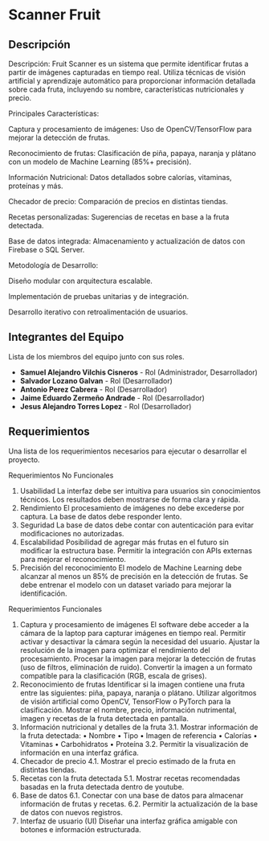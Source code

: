 # Scanner Fruit

## Descripción
Descripción:
Fruit Scanner es un sistema que permite identificar frutas a partir de imágenes capturadas en tiempo real. Utiliza técnicas de visión artificial y aprendizaje automático para proporcionar información detallada sobre cada fruta, incluyendo su nombre, características nutricionales y precio.

Principales Características:

Captura y procesamiento de imágenes: Uso de OpenCV/TensorFlow para mejorar la detección de frutas.

Reconocimiento de frutas: Clasificación de piña, papaya, naranja y plátano con un modelo de Machine Learning (85%+ precisión).

Información Nutricional: Datos detallados sobre calorías, vitaminas, proteínas y más.

Checador de precio: Comparación de precios en distintas tiendas.

Recetas personalizadas: Sugerencias de recetas en base a la fruta detectada.

Base de datos integrada: Almacenamiento y actualización de datos con Firebase o SQL Server.

Metodología de Desarrollo:

Diseño modular con arquitectura escalable.

Implementación de pruebas unitarias y de integración.

Desarrollo iterativo con retroalimentación de usuarios.
## Integrantes del Equipo
Lista de los miembros del equipo junto con sus roles.

- **Samuel Alejandro Vilchis Cisneros** - Rol (Administrador, Desarrollador)
- **Salvador Lozano Galvan** - Rol (Desarrollador)
- **Antonio Perez Cabrera** - Rol (Desarrollador)
- **Jaime Eduardo Zermeño Andrade** - Rol (Desarrollador)
- **Jesus Alejandro Torres Lopez** - Rol (Desarrollador)



## Requerimientos
Una lista de los requerimientos necesarios para ejecutar o desarrollar el proyecto.

Requerimientos No Funcionales 
1. Usabilidad 
La interfaz debe ser intuitiva para usuarios sin conocimientos técnicos. 
Los resultados deben mostrarse de forma clara y rápida. 
2. Rendimiento 
El procesamiento de imágenes no debe excederse por captura. 
La base de datos debe responder lento. 
3. Seguridad 
La base de datos debe contar con autenticación para evitar modificaciones no autorizadas. 
5. Escalabilidad 
Posibilidad de agregar más frutas en el futuro sin modificar la estructura base. 
Permitir la integración con APIs externas para mejorar el reconocimiento. 
7. Precisión del reconocimiento 
El modelo de Machine Learning debe alcanzar al menos un 85% de precisión en la detección de 
frutas. 
Se debe entrenar el modelo con un dataset variado para mejorar la identificación.

Requerimientos Funcionales 
1. Captura y procesamiento de imágenes 
El software debe acceder a la cámara de la laptop para capturar imágenes en tiempo real. 
Permitir activar y desactivar la cámara según la necesidad del usuario. 
Ajustar la resolución de la imagen para optimizar el rendimiento del procesamiento. 
Procesar la imagen para mejorar la detección de frutas (uso de filtros, eliminación de ruido). 
Convertir la imagen a un formato compatible para la clasificación (RGB, escala de grises). 
2. Reconocimiento de frutas 
Identificar si la imagen contiene una fruta entre las siguientes: piña, papaya, naranja o plátano. 
Utilizar algoritmos de visión artificial como OpenCV, TensorFlow o PyTorch para la clasificación. 
Mostrar el nombre, precio, información nutrimental, imagen y recetas de la fruta detectada en 
pantalla. 
3. Información nutricional y detalles de la fruta 
3.1. Mostrar información de la fruta detectada: 
• Nombre 
• Tipo 
• Imagen de referencia 
• Calorías 
• Vitaminas 
• Carbohidratos 
• Proteína 
3.2. Permitir la visualización de información en una interfaz gráfica. 
4. Checador de precio 
4.1. Mostrar el precio estimado de la fruta en distintas tiendas. 
5. Recetas con la fruta detectada 
5.1. Mostrar recetas recomendadas basadas en la fruta detectada dentro de youtube. 
6. Base de datos 
6.1. Conectar con una base de datos para almacenar información de frutas y recetas. 
6.2. Permitir la actualización de la base de datos con nuevos registros. 
7. Interfaz de usuario (UI) 
Diseñar una interfaz gráfica amigable con botones e información estructurada. 
